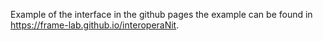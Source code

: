 Example of the interface in the github pages the example can be found in https://frame-lab.github.io/interoperaNit.
